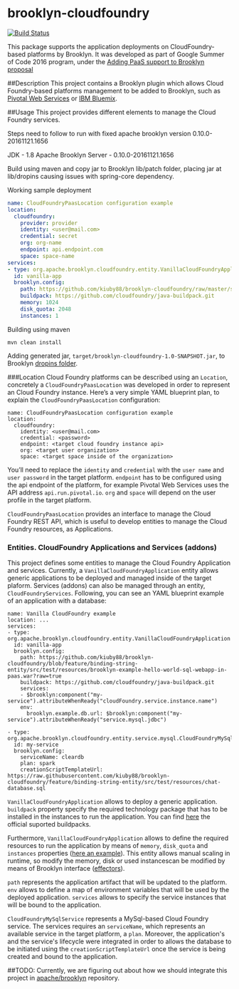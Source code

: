 brooklyn-cloudfoundry
=====

 [![Build Status](https://travis-ci.org/kiuby88/brooklyn-cloudfoundry.svg?branch=master)](https://travis-ci.org/kiuby88/brooklyn-cloudfoundry)

This package supports the application deployments on CloudFoundry-based platforms by Brooklyn. It was developed as part of Google Summer of Code 2016 program, under the [Adding PaaS support to Brooklyn proposal](https://summerofcode.withgoogle.com/projects/#6531111119224832)

##Description
This project contains a Brooklyn plugin which allows Cloud Foundry-based platforms management to be added to Brooklyn, such as [Pivotal Web Services](https://run.pivotal.io/) or [IBM Bluemix](https://console.ng.bluemix.net/).

##Usage
This project provides different elements to manage the Cloud Foundry services.

Steps need to follow to run with fixed apache brooklyn version 0.10.0-20161121.1656

JDK - 1.8
Apache Brooklyn Server - 0.10.0-20161121.1656

Build using maven and copy jar to Brooklyn lib/patch folder, placing jar at lib/dropins causing issues
with spring-core dependency.

Working sample deployment 
```yaml
name: CloudFoundryPaasLocation configuration example
location:
  cloudfoundry:
    provider: provider
    identity: <user@mail.com>
    credential: secret
    org: org-name
    endpoint: api.endpoint.com
    space: space-name
services:
- type: org.apache.brooklyn.cloudfoundry.entity.VanillaCloudFoundryApplication
  id: vanilla-app
  brooklyn.config:
    path: https://github.com/kiuby88/brooklyn-cloudfoundry/raw/master/src/test/resources/brooklyn-example-hello-world-sql-webapp-in-paas.war
    buildpack: https://github.com/cloudfoundry/java-buildpack.git
    memory: 1024
    disk_quota: 2048
    instances: 1
```

Building using maven
```
mvn clean install
```
Adding generated jar, `target/brooklyn-cloudfoundry-1.0-SNAPSHOT.jar`, to Brooklyn [dropins folder](https://brooklyn.apache.org/v/0.9.0/ops/externalized-configuration.html#writing-custom-external-configuration-suppliers).

###Location
Cloud Foundry platforms can be described using an `Location`, concretely a `CloudFoundryPaasLocation` was developed in order to represent an Cloud Foundry instance. Here’s a very simple YAML blueprint plan, to explain the `CloudFoundryPaasLocation` configuration:
````
name: CloudFoundryPaasLocation configuration example
location:
  cloudfoundry:
    identity: <user@mail.com>
    credential: <password>
    endpoint: <target cloud foundry instance api>
    org: <target user organization>
    space: <target space inside of the organization>
````
You’ll need to replace the `identity` and `credential` with the `user name` and `user password` in the target platform.
`endpoint` has to be configured using the api endpoint of the platform, for example Pivotal Web Services uses the API address `api.run.pivotal.io`. `org` and `space` will depend on the user profile in the target platform.

`CloudFoundryPaasLocation` provides an interface to manage the Cloud Foundry REST API, which is useful to develop entities to manage the Cloud Foundry resources, as Applications.

### Entities. CloudFoundry Applications and Services (addons)
This project defines some entities to manage the Cloud Foundry Application and services.
Currently, a `VanillaCloudFoundryApplication` entity allows generic applications to be deployed and managed inside of the target plaform. Services (addons) can also be managed through an entity, `CloudFoundryServices`. Following, you can see an YAML blueprint example of an application with a database:
````
name: Vanilla CloudFoundry example
location: ...
services:
- type: org.apache.brooklyn.cloudfoundry.entity.VanillaCloudFoundryApplication
  id: vanilla-app
  brooklyn.config:
    path: https://github.com/kiuby88/brooklyn-cloudfoundry/blob/feature/binding-string-entity/src/test/resources/brooklyn-example-hello-world-sql-webapp-in-paas.war?raw=true
    buildpack: https://github.com/cloudfoundry/java-buildpack.git
    services:
    - $brooklyn:component("my-service").attributeWhenReady("cloudFoundry.service.instance.name")
    env:
      brooklyn.example.db.url: $brooklyn:component("my-service").attributeWhenReady("service.mysql.jdbc")

- type: org.apache.brooklyn.cloudfoundry.entity.service.mysql.CloudFoundryMySqlService
  id: my-service
  brooklyn.config:
    serviceName: cleardb
    plan: spark
    creationScriptTemplateUrl: https://raw.githubusercontent.com/kiuby88/brooklyn-cloudfoundry/feature/binding-string-entity/src/test/resources/chat-database.sql
`````


`VanillaCloudFoundryApplication` allows to deploy a generic application. `buildpack` property specify the required technology package that has to be installed in the instances to run the application. You can find [here](https://docs.cloudfoundry.org/buildpacks/) the official suported buildpacks. 

Furthermore, `VanillaCloudFoundryApplication` allows to define the required resources to run the application by means of `memory`, `disk_quota` and `instances` properties ([here an example](https://github.com/kiuby88/brooklyn-cloudfoundry/blob/master/src/test/resources/vanilla-cf-resources-profile.yml)). This entity allows manual scaling in runtime, so modify the memory, disk or used instancescan be modified by means of Brooklyn interface ([effectors](https://brooklyn.apache.org/v/latest/concepts/configuration-sensor-effectors.html#sensors-and-effectors)).

`path` represents the application artifact that will be updated to the platform.
`env` allows to define a map of environment variables that will be used by the deployed application.
`services` allows to specify the service instances that will be bound to the application.


`CloudFoundryMySqlService` represents a MySql-based Cloud Foundry service. The services requires an `serviceName`, which represents an available service in the target platform, a `plan`. Moreover, the application's and the service's lifecycle were integrated in order to allows the database to be initiated using the `creationScriptTemplateUrl` once the service is being created and bound to the application.

##TODO: 
Currently, we are figuring out about how we should integrate this project in [apache/brooklyn](https://github.com/apache/brooklyn/) repository.

